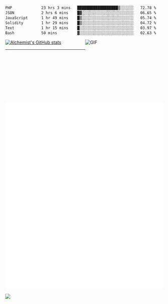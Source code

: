 <!--START_SECTION:waka-->

```text
PHP             23 hrs 3 mins   ██████████████████▒░░░░░░   72.78 %
JSON            2 hrs 6 mins    █▓░░░░░░░░░░░░░░░░░░░░░░░   06.65 %
JavaScript      1 hr 49 mins    █▒░░░░░░░░░░░░░░░░░░░░░░░   05.74 %
Solidity        1 hr 29 mins    █▒░░░░░░░░░░░░░░░░░░░░░░░   04.72 %
Text            1 hr 15 mins    █░░░░░░░░░░░░░░░░░░░░░░░░   03.97 %
Bash            50 mins         ▓░░░░░░░░░░░░░░░░░░░░░░░░   02.63 %
```

<!--END_SECTION:waka-->

[![Alchemist's GitHub stats](https://github-readme-stats.vercel.app/api?username=DrMaxis&show_icons=true&theme=outrun&count_private=true)](#)
<img align="right" alt="GIF" src="https://user-images.githubusercontent.com/5355808/139111924-210cc6fa-9fb1-4dac-929d-6324a5836a92.gif" width="250" height="200" />
<hr />

![](https://raw.githubusercontent.com/DrMaxis/github-stats-transparent/output/generated/overview.svg)
![](https://raw.githubusercontent.com/DrMaxis/github-stats-transparent/output/generated/languages.svg)

 
<a href="https://count.getloli.com/"><img src="https://count.getloli.com/get/@:maxis-the-alchemist?theme=rule34"></a>
<!-- https://count.getloli.com/get/@alchemist?theme=rule34 -->
<br>
